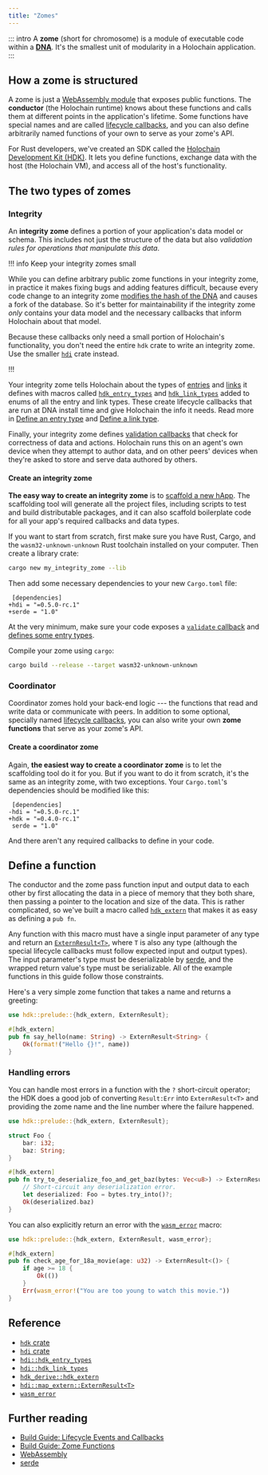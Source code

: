 ```yaml
---
title: "Zomes"
---
```


::: intro
A **zome** (short for chromosome) is a module of executable code within a [**DNA**](/glossary/#dna). It's the smallest unit of modularity in a Holochain application.
:::

## How a zome is structured

A zome is just a [WebAssembly module](https://webassembly.github.io/spec/core/syntax/modules.html) that exposes public functions. The **conductor** (the Holochain runtime) knows about these functions and calls them at different points in the application's lifetime. Some functions have special names and are called [lifecycle callbacks](/build/lifecycle-events-and-callbacks/), and you can also define arbitrarily named functions of your own to serve as your zome's API.

For Rust developers, we've created an SDK called the [Holochain Development Kit (HDK)](https://crates.io/crates/hdk/). It lets you define functions, exchange data with the host (the Holochain VM), and access all of the host's functionality.

## The two types of zomes

### Integrity

An **integrity zome** defines a portion of your application's data model or schema. This includes not just the structure of the data but also _validation rules for operations that manipulate this data_.

!!! info Keep your integrity zomes small

While you can define arbitrary public zome functions in your integrity zome, in practice it makes fixing bugs and adding features difficult, because every code change to an integrity zome [modifies the hash of the DNA](/build/application-structure/#dnas) and causes a fork of the database. So it's better for maintainability if the integrity zome _only_ contains your data model and the necessary callbacks that inform Holochain about that model.

Because these callbacks only need a small portion of Holochain's functionality, you don't need the entire `hdk` crate to write an integrity zome. Use the smaller [`hdi`](https://crates.io/crates/hdi) crate instead.

!!!

<!-- TODO: placeholder to ask the question, should we mention the pattern of defining all your types in a separate crate so the coordinator can import the types without having to import the validation callback etc? is that possible? how does it work? -->

Your integrity zome tells Holochain about the types of [entries](/build/entries/) and [links](/build/links-paths-and-anchors/) it defines with macros called [`hdk_entry_types`](https://docs.rs/hdi/latest/hdi/attr.hdk_entry_types.html) and [`hdk_link_types`](https://docs.rs/hdi/latest/hdi/attr.hdk_link_types.html) added to enums of all the entry and link types. These create lifecycle callbacks that are run at DNA install time and give Holochain the info it needs. Read more in [Define an entry type](/build/entries/#define-an-entry-type) and [Define a link type](/build/links-paths-and-anchors/#define-a-link-type).

Finally, your integrity zome defines [validation callbacks](/build/lifecycle-events-and-callbacks/#define-a-validate-callback) that check for correctness of data and actions. Holochain runs this on an agent's own device when they attempt to author data, and on other peers' devices when they're asked to store and serve data authored by others.

#### Create an integrity zome

**The easy way to create an integrity zome** is to [scaffold a new hApp](/get-started/3-forum-app-tutorial/). The scaffolding tool will generate all the project files, including scripts to test and build distributable packages, and it can also scaffold boilerplate code for all your app's required callbacks and data types.

If you want to start from scratch, first make sure you have Rust, Cargo, and the `wasm32-unknown-unknown` Rust toolchain installed on your computer. Then create a library crate:

```bash
cargo new my_integrity_zome --lib
```

Then add some necessary dependencies to your new `Cargo.toml` file:

```diff:toml
 [dependencies]
+hdi = "=0.5.0-rc.1"
+serde = "1.0"
```

At the very minimum, make sure your code exposes a [`validate` callback](/build/lifecycle-events-and-callbacks/#define-a-validate-callback) and [defines some entry types](/build/entries/#define-an-entry-type).

Compile your zome using `cargo`:

```bash
cargo build --release --target wasm32-unknown-unknown
```

### Coordinator

Coordinator zomes hold your back-end logic --- the functions that read and write data or communicate with peers. In addition to some optional, specially named [lifecycle callbacks](/build/lifecycle-events-and-callbacks/#coordinator-zomes), you can also write your own **zome functions** that serve as your zome's API.

#### Create a coordinator zome

Again, **the easiest way to create a coordinator zome** is to let the scaffolding tool do it for you. But if you want to do it from scratch, it's the same as an integrity zome, with two exceptions. Your `Cargo.toml`'s dependencies should be modified like this:

```diff:toml
 [dependencies]
-hdi = "=0.5.0-rc.1"
+hdk = "=0.4.0-rc.1"
 serde = "1.0"
```

And there aren't any required callbacks to define in your code.

## Define a function

The conductor and the zome pass function input and output data to each other by first allocating the data in a piece of memory that they both share, then passing a pointer to the location and size of the data. This is rather complicated, so we've built a macro called [`hdk_extern`](https://docs.rs/hdk/latest/hdk/prelude/attr.hdk_extern.html) that makes it as easy as defining a `pub fn`.

Any function with this macro must have a single input parameter of any type and return an [`ExternResult<T>`](https://docs.rs/hdk/latest/hdk/map_extern/type.ExternResult.html), where `T` is also any type (although the special lifecycle callbacks must follow expected input and output types). The input parameter's type must be deserializable by [serde](https://serde.rs/), and the wrapped return value's type must be serializable. All of the example functions in this guide follow those constraints.

Here's a very simple zome function that takes a name and returns a greeting:

```rust
use hdk::prelude::{hdk_extern, ExternResult};

#[hdk_extern]
pub fn say_hello(name: String) -> ExternResult<String> {
    Ok(format!("Hello {}!", name))
}
```

### Handling errors

You can handle most errors in a function with the `?` short-circuit operator; the HDK does a good job of converting `Result:Err` into `ExternResult<T>` and providing the zome name and the line number where the failure happened.

```rust
use hdk::prelude::{hdk_extern, ExternResult};

struct Foo {
    bar: i32;
    baz: String;
}

#[hdk_extern]
pub fn try_to_deserialize_foo_and_get_baz(bytes: Vec<u8>) -> ExternResult<String> {
    // Short-circuit any deserialization error.
    let deserialized: Foo = bytes.try_into()?;
    Ok(deserialized.baz)
}
```

You can also explicitly return an error with the [`wasm_error`](https://docs.rs/hdi/latest/hdi/prelude/macro.wasm_error.html) macro:

```rust
use hdk::prelude::{hdk_extern, ExternResult, wasm_error};

#[hdk_extern]
pub fn check_age_for_18a_movie(age: u32) -> ExternResult<()> {
    if age >= 18 {
        Ok(())
    }
    Err(wasm_error!("You are too young to watch this movie."))
}
```

## Reference

* [`hdk` crate](https://docs.rs/hdk/latest/hdk/)
* [`hdi` crate](https://docs.rs/hdi/latest/hdi/)
* [`hdi::hdk_entry_types`](https://docs.rs/hdi/latest/hdi/attr.hdk_entry_types.html)
* [`hdi::hdk_link_types`](https://docs.rs/hdi/latest/hdi/attr.hdk_link_types.html)
* [`hdk_derive::hdk_extern`](https://docs.rs/hdk_derive/latest/hdk_derive/attr.hdk_extern.html)
* [`hdi::map_extern::ExternResult<T>`](https://docs.rs/hdi/latest/hdi/map_extern/type.ExternResult.html)
* [`wasm_error`](https://docs.rs/hdi/latest/hdi/prelude/macro.wasm_error.html)

## Further reading

* [Build Guide: Lifecycle Events and Callbacks](/build/lifecycle-events-and-callbacks/)
* [Build Guide: Zome Functions](/build/zome-functions/)
* [WebAssembly](https://webassembly.org/)
* [serde](https://serde.rs/)
